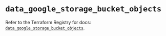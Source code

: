 # `data_google_storage_bucket_objects`

Refer to the Terraform Registry for docs: [`data_google_storage_bucket_objects`](https://registry.terraform.io/providers/hashicorp/google-beta/5.43.0/docs/data-sources/google_storage_bucket_objects).
